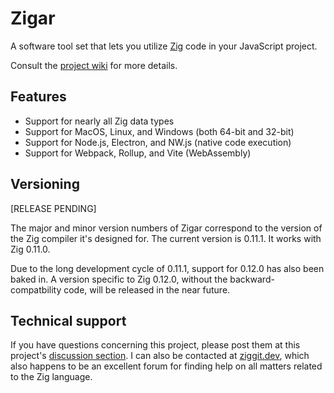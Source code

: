 # Zigar

A software tool set that lets you utilize [Zig](https://ziglang.org/) code in your JavaScript
project. 

Consult the [project wiki](https://github.com/chung-leong/zigar/wiki) for more details.

## Features

* Support for nearly all Zig data types
* Support for MacOS, Linux, and Windows (both 64-bit and 32-bit)
* Support for Node.js, Electron, and NW.js (native code execution)
* Support for Webpack, Rollup, and Vite (WebAssembly)

## Versioning

[RELEASE PENDING]

The major and minor version numbers of Zigar correspond to the version of the Zig compiler
it's designed for. The current version is 0.11.1. It works with Zig 0.11.0.

Due to the long development cycle of 0.11.1, support for 0.12.0 has also been baked in. A version
specific to Zig 0.12.0, without the backward-compatbility code, will be released in the near 
future.

## Technical support

If you have questions concerning this project, please post them at this project's 
[discussion section](https://github.com/chung-leong/zigar/discussions). I can also be contacted at 
[ziggit.dev](https://ziggit.dev/), which also happens to be an excellent forum for finding help on
all matters related to the Zig language.
